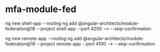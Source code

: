# mfa-module-fed
ng new shell-app --routing
ng add @angular-architects/module-federation@16 --project shell-app --port 4200 
<optional> --> --skip-confirmation

ng new remote-app --routing
ng add @angular-architects/module-federation@16 --project remote-app --port 4100 
<optional> --> --skip-confirmation